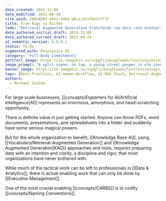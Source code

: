 ```yaml
---
date_created: 2024-11-08
date_modified: 2025-06-19
site_uuid: 20654883-39a1-44b4-a6ca-b7afbe5cff17
title: From Rags to Riches
lede: "Retrieval Augmented Generation transforms raw data into enterprise AI gold—if you set it up right."
date_authored_initial_draft: 2024-11-08
date_authored_current_draft: 2025-04-24
at_semantic_version: 0.0.0.1
status: To-Do
augmented_with: Perplexica AI
category: 'Full-Body Commitments'
portrait_image: https://ik.imagekit.io/xvpgfijuw/uploads/lossless/essays/2025-05-04_portraitimage_From-Rags-to-Riches_1c824280-8f16-4a82-abc0-bbcbefc2648e_6fPgp5R15.jpg
image_prompt: "A split scene: on top, a young street pauper in old London; below, a glowing software architecture diagram showing an AI chip fed by databases and fileservers, symbolizing the leap from rags to riches through RAG. The mood is transformative and technical."
banner_image: https://ik.imagekit.io/xvpgfijuw/uploads/lossless/essays/2025-05-04_bannerimage_From-Rags-to-Riches_a256493c-2ecf-471a-a6e8-6c428858c704_GqCMJtk3M.jpg
tags: [Best-Practices, AI-Human-Workflow, AI-RAG-Stack, Retrieval-Augmented-Generation]
authors:
  - Michael Staton
---
```


For large scale businesses, [[concepts/Explainers for AI/Artificial Intelligence|AI]] represents an enormous, amorphous, and head-scratching opportunity.

There is definite value in just getting started. Anyone can throw PDFs, word documents, presentations, and spreadsheets into a folder and suddenly have some serious magical powers. 

But for the whole organization to benefit, [[Knowledge Base AI]], using [[Vocabulary/Retrieval-Augmented Generation]] and [[Knowledge Augmented Generation|KAG]] approaches and tools, requires preparing data with an intention and clarity, a discipline and rigor, that most organizations have never bothered with.  

While much of the tactical work can be left to professionals in [[Data & Analytics]], there is actual enabling work that can only be done by [[Executive Management]]. 

One of the most crucial enabling [[concepts/CARBS]] is to codify [[concepts/Naming Conventions]]. 
